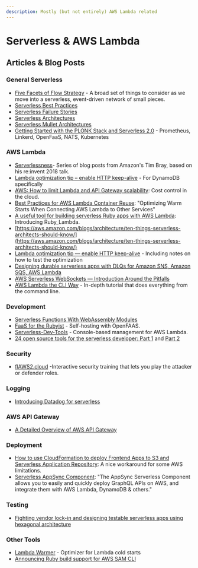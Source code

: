 ```yaml
---
description: Mostly (but not entirely) AWS Lambda related
---
```


# Serverless & AWS Lambda

## Articles & Blog Posts

### General Serverless


  * [Five Facets of Flow Strategy](https://medium.com/digital-anatomy/five-facets-of-flow-strategy-96a737243ee5) - A broad set of things to consider as we move into a serverless, event-driven network of small pieces.
  * [Serverless Best Practices](https://medium.com/@PaulDJohnston/serverless-best-practices-b3c97d551535)
  * [Serverless Failure Stories](https://github.com/cristim/serverless-failure-stories)
  * [Serverless Architectures](https://martinfowler.com/articles/serverless.html)
  * [Serverless Mullet Architectures](https://read.acloud.guru/https-medium-com-timawagner-serverless-mullet-architectures-212487bc75c?source=rss----cf64e15dbc8c---4&gi=13182535f800)
  * [Getting Started with the PLONK Stack and Serverless 2.0](https://blog.alexellis.io/getting-started-with-the-plonk-stack-and-serverless/) - Prometheus, Linkerd, OpenFaaS, NATS, Kubernetes

### AWS Lambda

  * [Serverlessness](http://www.tbray.org/ongoing/When/201x/2018/12/09/Serverlessness)- Series of blog posts from Amazon's Tim Bray, based on his re:invent 2018 talk.
  * [Lambda optimization tip – enable HTTP keep-alive](https://theburningmonk.com/2019/02/lambda-optimization-tip-enable-http-keep-alive/) - For DynamoDB specifically
  * [AWS: How to limit Lambda and API Gateway scalability](https://advancedweb.hu/2019/04/10/limiting_lambda/): Cost control in the cloud.
  * [Best Practices for AWS Lambda Container Reuse](https://medium.com/capital-one-tech/best-practices-for-aws-lambda-container-reuse-6ec45c74b67e): "Optimizing Warm Starts When Connecting AWS Lambda to Other Services"
  * [A useful tool for building serverless Ruby apps with AWS Lambda](https://www.cookieshq.co.uk/posts/a-useful-tool-for-building-serverless-ruby-apps-with-aws-lambda): Introducing Ruby_Lambda.
  * [https://aws.amazon.com/blogs/architecture/ten-things-serverless-architects-should-know/](https://aws.amazon.com/blogs/architecture/ten-things-serverless-architects-should-know/)
  * [Lambda optimization tip — enable HTTP keep-alive](https://medium.com/predict/lambda-optimization-tip-enable-http-keep-alive-ef7aa7880554) - Including notes on how to test the optimization
  * [Designing durable serverless apps with DLQs for Amazon SNS, Amazon SQS, AWS Lambda](https://aws.amazon.com/blogs/compute/designing-durable-serverless-apps-with-dlqs-for-amazon-sns-amazon-sqs-aws-lambda/)
  * [AWS Serverless WebSockets — Introduction Around the Pitfalls](https://medium.com/@jlaitio/aws-serverless-websockets-introduction-around-the-pitfalls-f623518635df)
  * [AWS Lambda the CLI Way](https://github.com/nsriram/lambda-the-cli-way) - In-depth tutorial that does everything from the command line.

### Development

  * [Serverless Functions With WebAssembly Modules ](https://dev.to/ibmdeveloper/serverless-functions-with-webassembly-modules-343e)
  * [FaaS for the Rubyist](https://blog.alexellis.io/faas-for-the-rubyist/) - Self-hosting with OpenFAAS.
  * [Serverless-Dev-Tools](https://theodo-uk.github.io/sls-dev-tools/) - Console-based management for AWS Lambda.
  * [24 open source tools for the serverless developer: Part 1](https://aws.amazon.com/blogs/opensource/24-open-source-tools-for-the-serverless-developer-part-1/) and [Part 2](https://aws.amazon.com/blogs/opensource/24-open-source-tools-for-the-serverless-developer-part-2/)

### Security

  * [flAWS2.cloud](http://flaws2.cloud/) -Interactive security training that lets you play the attacker or defender roles.

### Logging

  * [Introducing Datadog for serverless](https://www.datadoghq.com/blog/datadog-for-serverless/)

### AWS API Gateway

  * [A Detailed Overview of AWS API Gateway](https://www.alexdebrie.com/posts/api-gateway-elements/)

### Deployment

  * [How to use CloudFormation to deploy Frontend Apps to S3 and Serverless Application Repository](https://serverless.pub/deploy-frontend-to-s3-and-sar/?utm_content=88841955&utm_medium=social&utm_source=twitter&hss_channel=tw-920289756919074817): A nice workaround for some AWS limitations.
  * [Serverless AppSync Component](https://github.com/serverless-components/aws-app-sync): "The AppSync Serverless Component allows you to easily and quickly deploy GraphQL APIs on AWS, and integrate them with AWS Lambda, DynamoDB & others."

### Testing

  * [Fighting vendor lock-in and designing testable serverless apps using hexagonal architecture](https://vacationtracker.io/blog/big-bad-serverless-vendor-lock-in/)

### Other Tools


  * [Lambda Warmer](https://github.com/jeremydaly/lambda-warmer) - Optimizer for Lambda cold starts
  * [Announcing Ruby build support for AWS SAM CLI](https://aws.amazon.com/blogs/developer/announcing-ruby-build-support-for-aws-sam-cli/)
